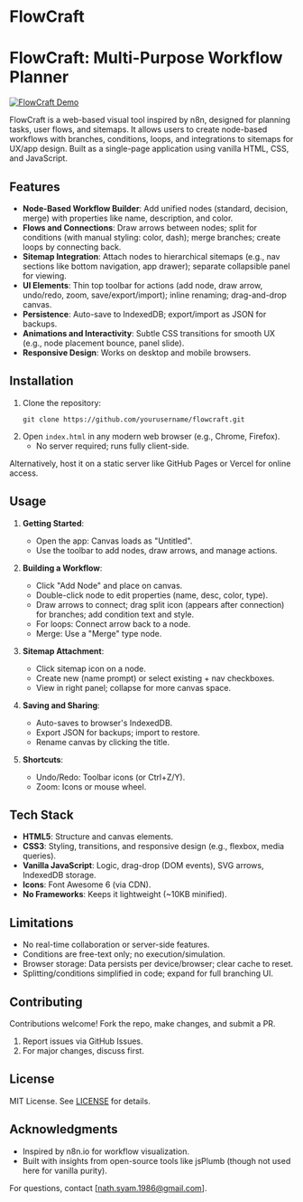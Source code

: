 # FlowCraft

# FlowCraft: Multi-Purpose Workflow Planner

[![FlowCraft Demo](https://img.shields.io/badge/demo-live-brightgreen)](https://example.com/demo) <!-- Placeholder; replace with actual if available -->

FlowCraft is a web-based visual tool inspired by n8n, designed for planning tasks, user flows, and sitemaps. It allows users to create node-based workflows with branches, conditions, loops, and integrations to sitemaps for UX/app design. Built as a single-page application using vanilla HTML, CSS, and JavaScript.

## Features

- **Node-Based Workflow Builder**: Add unified nodes (standard, decision, merge) with properties like name, description, and color.
- **Flows and Connections**: Draw arrows between nodes; split for conditions (with manual styling: color, dash); merge branches; create loops by connecting back.
- **Sitemap Integration**: Attach nodes to hierarchical sitemaps (e.g., nav sections like bottom navigation, app drawer); separate collapsible panel for viewing.
- **UI Elements**: Thin top toolbar for actions (add node, draw arrow, undo/redo, zoom, save/export/import); inline renaming; drag-and-drop canvas.
- **Persistence**: Auto-save to IndexedDB; export/import as JSON for backups.
- **Animations and Interactivity**: Subtle CSS transitions for smooth UX (e.g., node placement bounce, panel slide).
- **Responsive Design**: Works on desktop and mobile browsers.

## Installation

1. Clone the repository:
   ```
   git clone https://github.com/yourusername/flowcraft.git
   ```
2. Open `index.html` in any modern web browser (e.g., Chrome, Firefox).
   - No server required; runs fully client-side.

Alternatively, host it on a static server like GitHub Pages or Vercel for online access.

## Usage

1. **Getting Started**:
   - Open the app: Canvas loads as "Untitled".
   - Use the toolbar to add nodes, draw arrows, and manage actions.

2. **Building a Workflow**:
   - Click "Add Node" and place on canvas.
   - Double-click node to edit properties (name, desc, color, type).
   - Draw arrows to connect; drag split icon (appears after connection) for branches; add condition text and style.
   - For loops: Connect arrow back to a node.
   - Merge: Use a "Merge" type node.

3. **Sitemap Attachment**:
   - Click sitemap icon on a node.
   - Create new (name prompt) or select existing + nav checkboxes.
   - View in right panel; collapse for more canvas space.

4. **Saving and Sharing**:
   - Auto-saves to browser's IndexedDB.
   - Export JSON for backups; import to restore.
   - Rename canvas by clicking the title.

5. **Shortcuts**:
   - Undo/Redo: Toolbar icons (or Ctrl+Z/Y).
   - Zoom: Icons or mouse wheel.

## Tech Stack

- **HTML5**: Structure and canvas elements.
- **CSS3**: Styling, transitions, and responsive design (e.g., flexbox, media queries).
- **Vanilla JavaScript**: Logic, drag-drop (DOM events), SVG arrows, IndexedDB storage.
- **Icons**: Font Awesome 6 (via CDN).
- **No Frameworks**: Keeps it lightweight (~10KB minified).

## Limitations

- No real-time collaboration or server-side features.
- Conditions are free-text only; no execution/simulation.
- Browser storage: Data persists per device/browser; clear cache to reset.
- Splitting/conditions simplified in code; expand for full branching UI.

## Contributing

Contributions welcome! Fork the repo, make changes, and submit a PR.

1. Report issues via GitHub Issues.
2. For major changes, discuss first.

## License

MIT License. See [LICENSE](LICENSE) for details.

## Acknowledgments

- Inspired by n8n.io for workflow visualization.
- Built with insights from open-source tools like jsPlumb (though not used here for vanilla purity).

For questions, contact [nath.syam.1986@gmail.com].
